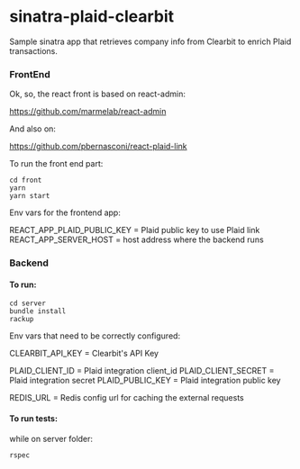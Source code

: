 # sinatra-plaid-clearbit
Sample sinatra app that retrieves company info from Clearbit to enrich Plaid transactions.

### FrontEnd

Ok, so, the react front is based on react-admin:

https://github.com/marmelab/react-admin

And also on:

https://github.com/pbernasconi/react-plaid-link

To run the front end part:

```
cd front
yarn
yarn start
```

Env vars for the frontend app:

REACT_APP_PLAID_PUBLIC_KEY = Plaid public key to use Plaid link
REACT_APP_SERVER_HOST = host address where the backend runs

### Backend

#### To run:

```
cd server
bundle install
rackup
```

Env vars that need to be correctly configured:

CLEARBIT_API_KEY = Clearbit's API Key

PLAID_CLIENT_ID = Plaid integration client_id
PLAID_CLIENT_SECRET = Plaid  integration secret
PLAID_PUBLIC_KEY = Plaid integration public key

REDIS_URL = Redis config url for caching the external requests

#### To run tests:

while on server folder:

```
rspec
```
